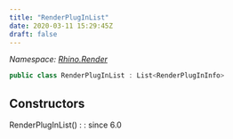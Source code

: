```yaml
---
title: "RenderPlugInList"
date: 2020-03-11 15:29:45Z
draft: false
---
```


*Namespace: [Rhino.Render](../)*

```cs
public class RenderPlugInList : List<RenderPlugInInfo>
```
## Constructors

RenderPlugInList()
: 
: since 6.0
